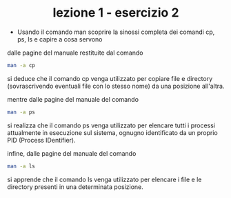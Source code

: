 <div align="center">

# lezione 1 - esercizio 2

</div>

- Usando il comando man scoprire la sinossi completa dei comandi cp, ps, ls e capire a cosa servono

dalle pagine del manuale restituite dal comando

```bash
man -a cp
```

si deduce che il comando cp venga utilizzato per copiare file e directory (sovrascrivendo eventuali file con lo stesso nome) da una posizione all'altra.

mentre dalle pagine del manuale del comando

```bash
man -a ps
```

si realizza che il comando ps venga utilizzato per elencare tutti i processi attualmente in esecuzione sul sistema, ognugno identificato da un proprio PID (Process IDentifier).

infine, dalle pagine del manuale del comando

```bash
man -a ls
```

si apprende che il comando ls venga utilizzato per elencare i file e le directory presenti in una determinata posizione.
